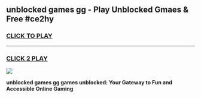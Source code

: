 
## unblocked games gg - Play Unblocked Gmaes & Free #ce2hy
<h3>
<a href="https://news.freeplayer.one?title=unblocked_games_gg&ref=24F">CLICK TO PLAY</a></h3>
<hr>

<h3>
<a href="https://news.freeplayer.one?title=unblocked_games_gg&ref=24F">CLICK 2 PLAY</a>
  
</h3>

<a href="https://news.freeplayer.one?title=unblocked_games_gg&ref=24F/"><img src="https://clearcache.store/games.png"></a>


**unblocked games gg games unblocked: Your Gateway to Fun and Accessible Online Gaming**
